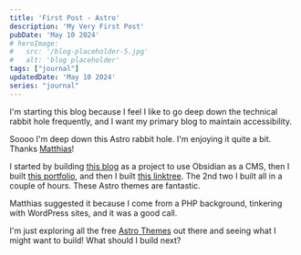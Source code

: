 ```yaml
---
title: 'First Post - Astro'
description: 'My Very First Post'
pubDate: 'May 10 2024'
# heroImage: 
#   src: '/blog-placeholder-5.jpg'
#   alt: 'blog placeholder'
tags: ["journal"]
updatedDate: 'May 10 2024'
series: "journal"
---
```


I'm starting this blog because I feel I like to go deep down the technical rabbit hole frequently, and I want my primary blog to maintain accessibility.

Soooo I'm deep down this Astro rabbit hole. I'm enjoying it quite a bit. Thanks [Matthias](https://com-git-astro-iammatthias-team.vercel.app/)!

I started by building [this blog](https://blog.johnhazel.com/) as a project to use Obsidian as a CMS, then I built [this portfolio](https://portfolio.johnhazel.com/), and then I built [this linktree](https://linktree.johnhazel.com/). The 2nd two I built all in a couple of hours. These Astro themes are fantastic.

Matthias suggested it because I come from a PHP background, tinkering with WordPress sites, and it was a good call.

I'm just exploring all the free [Astro Themes](https://astro.build/themes/?search=&price%5B%5D=free) out there and seeing what I might want to build! What should I build next?